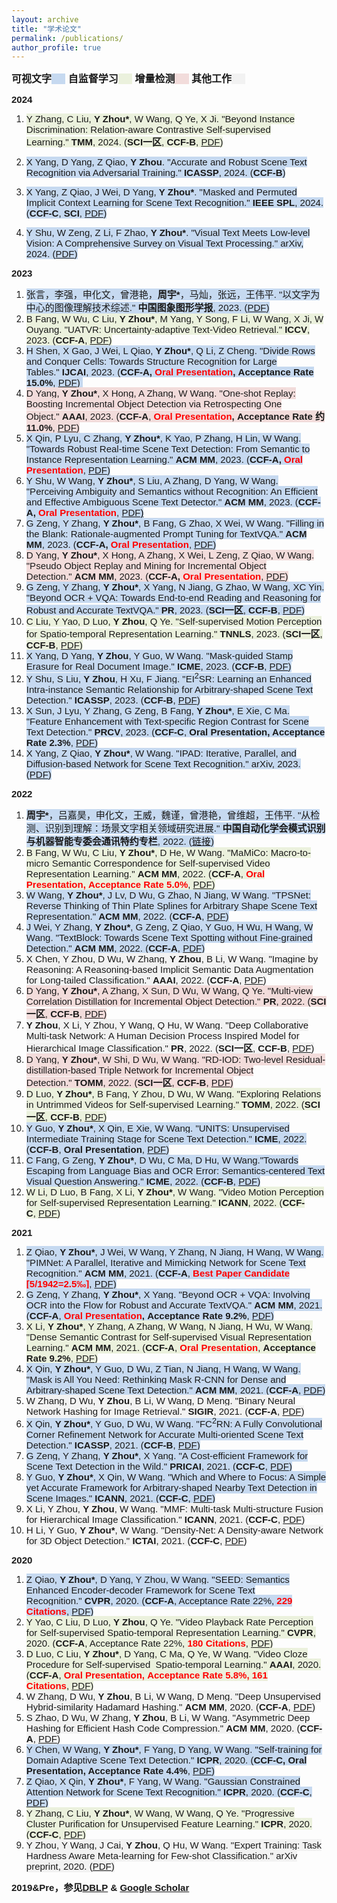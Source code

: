 ```yaml
---
layout: archive
title: "学术论文"
permalink: /publications/
author_profile: true
---
```


<div class="mi-box">
	<div class="mib-c ">
		<p style="text-wrap: wrap;">
			<strong style="font-family: arial, helvetica, sans-serif;">
				<span style="font-size:16px">
					可视文字<span style="background-color: rgb(198, 217, 240);">&nbsp; &nbsp; &nbsp;</span>
					自监督学习<span style="background-color: rgb(235, 241, 221);">&nbsp; &nbsp; &nbsp;</span>
					增量检测<span style="background-color: rgb(242, 220, 219);">&nbsp; &nbsp; &nbsp;</span>
					其他工作<span style="background-color: rgb(242, 242, 242);">&nbsp; &nbsp; &nbsp;</span>
				</span>
			</strong>
		</p>
		<p style="text-wrap: wrap;">
			<span style="font-family: arial, helvetica, sans-serif;">
				<strong><span style="font-size:15px">2024</span></strong>
			</span>
		</p>
		<ol>
			<li>
				<span style="background-color: rgb(235, 241, 221);"><span style="font-family: arial, helvetica, sans-serif; font-size: 15px;">​​Y Zhang, C Liu,&nbsp;</span><strong style="font-family: arial, helvetica, sans-serif; font-size: 15px;">Y Zhou*</strong><span style="font-family: arial, helvetica, sans-serif; font-size: 15px;">, W Wang, Q Ye, X Ji. "Beyond Instance Discrimination: Relation-aware Contrastive Self-supervised Learning."&nbsp;</span><strong style="font-family: arial, helvetica, sans-serif; font-size: 15px;">TMM</strong><span style="font-family: arial, helvetica, sans-serif; font-size: 15px;">, 2024. (</span><strong style="font-family: arial, helvetica, sans-serif; font-size: 15px;">SCI一区</strong><span style="font-family: arial, helvetica, sans-serif; font-size: 15px;">,&nbsp;</span><strong style="font-family: arial, helvetica, sans-serif; font-size: 15px;">CCF-B</strong><span style="font-family: arial, helvetica, sans-serif; font-size: 15px;">,&nbsp;</span><a href="https://ieeexplore.ieee.org/document/10285026" target="_blank" _href="https://ieeexplore.ieee.org/document/10285026" style="font-family: arial, helvetica, sans-serif; font-size: 15px;">PDF</a><span style="font-family: arial, helvetica, sans-serif; font-size: 15px;">)</span>
				</span>
			</li>
			<li>
				<p style="text-wrap: wrap;"><span style="font-family: arial, helvetica, sans-serif;"><span style="background-color: rgb(198, 217, 240);font-size:15px">X Yang, D Yang, Z Qiao, <strong>Y Zhou</strong>. "Accurate and Robust Scene Text Recognition via Adversarial Training." <strong>ICASSP</strong>, 2024. (<strong>CCF-B</strong>)</span></span>
				</p>
			</li>
			<li>
				<p style="text-wrap: wrap;"><span style="font-size: 15px; font-family: arial, helvetica, sans-serif; background-color: rgb(198, 217, 240);">X Yang, Z Qiao, J Wei, D Yang,&nbsp;</span><strong style="font-size: 15px; font-family: arial, helvetica, sans-serif; background-color: rgb(198, 217, 240);">Y Zhou*</strong><span style="font-size: 15px; font-family: arial, helvetica, sans-serif; background-color: rgb(198, 217, 240);">. "Masked and Permuted Implicit Context Learning for Scene Text Recognition."&nbsp;<strong>IEEE SPL</strong>, 2024. (<strong>CCF-C</strong>, <strong>SCI</strong>,&nbsp;</span><a href="https://arxiv.org/abs/2305.16172" target="_blank" style="font-size: 15px; font-family: arial, helvetica, sans-serif; background-color: rgb(198, 217, 240);" _href="https://arxiv.org/abs/2305.16172"><span style="font-size:15px">PDF</span></a><span style="font-size: 15px; font-family: arial, helvetica, sans-serif; background-color: rgb(198, 217, 240);">)</span>
				</p>
			</li>
			<li>
				<p style="text-wrap: wrap;"><span style="font-size: 15px; background-color: rgb(198, 217, 240); font-family: arial, helvetica, sans-serif;">Y Shu, W Zeng, Z Li, F Zhao, </span><strong style="font-size: 15px; background-color: rgb(198, 217, 240); font-family: arial, helvetica, sans-serif;">Y Zhou*</strong><span style="font-size: 15px; background-color: rgb(198, 217, 240); font-family: arial, helvetica, sans-serif;">. "Visual Text Meets Low-level Vision: A Comprehensive Survey on Visual Text Processing." arXiv, 2024. (</span><a href="https://arxiv.org/abs/2402.03082" target="_blank" style="font-size: 15px; background-color: rgb(198, 217, 240); font-family: arial, helvetica, sans-serif;" _href="https://arxiv.org/abs/2402.03082">PDF</a><span style="font-size: 15px; background-color: rgb(198, 217, 240); font-family: arial, helvetica, sans-serif;">)</span>
				</p>
			</li>
		</ol>
		<p style="text-wrap: wrap;">
			<span style="font-family: arial, helvetica, sans-serif;">
				<strong><span style="font-size:15px">2023</span></strong>
			</span>
		</p>
		<ol style="text-wrap: wrap;">
			<li>
				<span style="background-color: rgb(198, 217, 240);font-size:15px"><span style="font-family: arial, helvetica, sans-serif;">张言，李强，申化文，曾港艳，</span><strong style="font-family: arial, helvetica, sans-serif;">周宇*</strong><span style="font-family: arial, helvetica, sans-serif;">，马灿，张远，王伟平. "以文字为中心的图像理解技术综述."&nbsp;</span><strong style="font-family: arial, helvetica, sans-serif;">中国图象图形学报</strong><span style="font-family: arial, helvetica, sans-serif;">, 2023. (</span><span style="font-family:arial, helvetica, sans-serif"><a href="http://www.cjig.cn/jig/ch/reader/view_abstract.aspx?file_no=220968" target="_blank" _href="http://www.cjig.cn/jig/ch/reader/view_abstract.aspx?file_no=220968">PDF</a></span><span style="font-family: arial, helvetica, sans-serif;">)</span>
				</span>
			</li>
			<li>
				<span style="font-family: arial, helvetica, sans-serif; background-color: rgb(235, 241, 221);font-size:15px">B Fang, W Wu, C Liu,&nbsp;<strong>Y Zhou*</strong>, M Yang, Y Song, F Li, W Wang, X Ji, W Ouyang. "UATVR: Uncertainty-adaptive Text-Video Retrieval."&nbsp;<strong>ICCV</strong>, 2023. (<strong>CCF-A</strong>,&nbsp;<a href="https://openaccess.thecvf.com/content/ICCV2023/papers/Fang_UATVR_Uncertainty-Adaptive_Text-Video_Retrieval_ICCV_2023_paper.pdf" target="_blank" _href="https://openaccess.thecvf.com/content/ICCV2023/papers/Fang_UATVR_Uncertainty-Adaptive_Text-Video_Retrieval_ICCV_2023_paper.pdf"><span style="font-size:15px">PDF</span></a>)
				</span>
			</li>
			<li>
				<span style="background-color: rgb(198, 217, 240);"><span style="font-family: arial, helvetica, sans-serif;font-size:15px">H Shen, X Gao, J Wei, L Qiao,&nbsp;<strong>Y Zhou*</strong>, Q Li, Z Cheng. "Divide Rows and Conquer Cells: Towards Structure Recognition for Large Tables."&nbsp;<strong>IJCAI</strong>, 2023. (<strong>CCF-A,&nbsp;<strong><span style="color: rgb(255, 0, 0);">Oral Presentation</span>,<span style="color: rgb(255, 0, 0);">&nbsp;</span></strong>Acceptance Rate 15.0%</strong>, <a href="https://www.ijcai.org/proceedings/2023/152" target="_blank" _href="https://www.ijcai.org/proceedings/2023/152"><span style="font-size:15px">PDF</span></a>)&nbsp;</span>
				</span>
			</li>
			<li>
				<span style="background-color: rgb(242, 220, 219);font-size:15px"><span style="font-family: arial, helvetica, sans-serif;">D Yang,&nbsp;</span><strong style="font-family: arial, helvetica, sans-serif;">Y Zhou*</strong><span style="font-family: arial, helvetica, sans-serif;">, X Hong, A Zhang, W Wang.&nbsp;</span><span style="font-family: arial, helvetica, sans-serif;">"</span><span style="font-family: arial, helvetica, sans-serif;">One-shot Replay: Boosting Incremental Object Detection via Retrospecting One Object."&nbsp;</span><strong style="font-family: arial, helvetica, sans-serif;">AAAI</strong><span style="font-family: arial, helvetica, sans-serif;">, 2023. (</span><strong style="font-family: arial, helvetica, sans-serif;">CCF-A</strong><span style="font-family: arial, helvetica, sans-serif;">,&nbsp;</span><strong style="font-family: arial, helvetica, sans-serif;"><span style="color: rgb(255, 0, 0);">Oral Presentation</span></strong><strong style="font-family: arial, helvetica, sans-serif;">,&nbsp;Acceptance Rate 约11.0%</strong><span style="font-family: arial, helvetica, sans-serif;">,&nbsp;<a href="https://ojs.aaai.org/index.php/AAAI/article/view/25417" target="_blank" _href="https://ojs.aaai.org/index.php/AAAI/article/view/25417">PDF</a></span><span style="font-family: arial, helvetica, sans-serif;">)</span>
				</span>
			</li>
			<li>
				<span style="font-family: arial, helvetica, sans-serif; background-color: rgb(198, 217, 240);font-size:15px">X Qin, P Lyu, C Zhang,&nbsp;<strong>Y Zhou*</strong>, K Yao, P Zhang, H Lin, W Wang. "Towards Robust Real-time Scene Text Detection: From Semantic to Instance Representation Learning."&nbsp;<strong>ACM MM</strong>, 2023. (<strong>CCF-A<strong style="font-family: arial, helvetica, sans-serif; text-wrap: wrap; background-color: rgb(198, 217, 240);">,&nbsp;<strong><span style="color: rgb(255, 0, 0);">Oral Presentation</span></strong></strong></strong>, <a href="https://dl.acm.org/doi/10.1145/3581783.3611801" target="_blank" _href="https://dl.acm.org/doi/10.1145/3581783.3611801"><span style="font-size:15px">PDF</span></a>)
				</span>
			</li>
			<li>
				<span style="font-family: arial, helvetica, sans-serif; background-color: rgb(198, 217, 240);font-size:15px">Y Shu, W Wang,&nbsp;<strong>Y Zhou*</strong>, S Liu, A Zhang, D Yang, W Wang. "Perceiving Ambiguity and Semantics without Recognition: An Efficient and Effective Ambiguous Scene Text Detector."&nbsp;<strong>ACM MM</strong>, 2023. (<strong>CCF-A<strong style="font-family: arial, helvetica, sans-serif; text-wrap: wrap; background-color: rgb(198, 217, 240);">,&nbsp;<strong><span style="color: rgb(255, 0, 0);">Oral Presentation</span></strong></strong></strong>, <a href="https://dl.acm.org/doi/10.1145/3581783.3612383" target="_blank" _href="https://dl.acm.org/doi/10.1145/3581783.3612383"><span style="font-size:15px">PDF<span style="font-family: arial, helvetica, sans-serif; text-wrap: wrap; background-color: rgb(198, 217, 240); color: rgb(0, 0, 0);">)</span></span></a>
				</span>
			</li>
			<li>
				<span style="font-family: arial, helvetica, sans-serif; background-color: rgb(198, 217, 240);font-size:15px">G Zeng, Y Zhang,&nbsp;<strong>Y Zhou*</strong>, B Fang, G Zhao, X Wei, W Wang. "Filling in the Blank: Rationale-augmented Prompt Tuning for TextVQA."&nbsp;<strong>ACM MM</strong>, 2023. (<strong>CCF-A<strong style="font-family: arial, helvetica, sans-serif; text-wrap: wrap; background-color: rgb(198, 217, 240);">,&nbsp;<strong><span style="color: rgb(255, 0, 0);">Oral Presentation</span></strong></strong></strong>, <a href="https://dl.acm.org/doi/10.1145/3581783.3612520" target="_blank" _href="https://dl.acm.org/doi/10.1145/3581783.3612520"><span style="font-size:15px">PDF</span></a>)
				</span>
			</li>
			<li>
				<span style="font-family: arial, helvetica, sans-serif; background-color: rgb(242, 220, 219);font-size:15px">D Yang,&nbsp;<strong>Y Zhou*</strong>, X Hong, A Zhang, X Wei, L Zeng, Z Qiao, W Wang. "Pseudo Object Replay and Mining for Incremental Object Detection."&nbsp;<strong>ACM MM</strong>, 2023. (<strong>CCF-A, <span style="color:#ff0000">Oral Presentation</span></strong>, <a href="https://dl.acm.org/doi/10.1145/3581783.3611952" target="_blank" _href="https://dl.acm.org/doi/10.1145/3581783.3611952"><span style="font-size:15px">PDF</span></a>)
				</span>
			</li>
			<li>
				<span style="font-size: 15px; background-color: rgb(198, 217, 240); font-family: arial, helvetica, sans-serif;">G Zeng, Y Zhang,&nbsp;</span><strong style="font-size: 15px; background-color: rgb(198, 217, 240); font-family: arial, helvetica, sans-serif;">Y Zhou*</strong><span style="font-size: 15px; background-color: rgb(198, 217, 240); font-family: arial, helvetica, sans-serif;">, X Yang, N Jiang, G Zhao, W Wang, XC Yin. "Beyond OCR + VQA: Towards End-to-end Reading and Reasoning for Robust and Accurate TextVQA."&nbsp;</span><strong style="font-size: 15px; background-color: rgb(198, 217, 240); font-family: arial, helvetica, sans-serif;">PR</strong><span style="font-size: 15px; background-color: rgb(198, 217, 240); font-family: arial, helvetica, sans-serif;">, 2023. (</span><strong style="font-size: 15px; background-color: rgb(198, 217, 240); font-family: arial, helvetica, sans-serif;">SCI一区</strong><span style="font-size: 15px; background-color: rgb(198, 217, 240); font-family: arial, helvetica, sans-serif;">,&nbsp;</span><strong style="font-size: 15px; background-color: rgb(198, 217, 240); font-family: arial, helvetica, sans-serif;">CCF-B</strong><span style="font-size: 15px; background-color: rgb(198, 217, 240); font-family: arial, helvetica, sans-serif;">,&nbsp;</span><a href="https://www.sciencedirect.com/science/article/pii/S0031320323000389" target="_blank" style="font-size: 15px; background-color: rgb(198, 217, 240); font-family: arial, helvetica, sans-serif;" _href="https://www.sciencedirect.com/science/article/pii/S0031320323000389"><span style="font-size:15px">PDF</span></a><span style="font-size: 15px; background-color: rgb(198, 217, 240); font-family: arial, helvetica, sans-serif;">)
				</span>
			</li>
			<li>
				<span style="font-family: arial, helvetica, sans-serif; background-color: rgb(235, 241, 221);font-size:15px">C Liu, Y Yao, D Luo, <strong style="">Y Zhou</strong>, Q Ye. "Self-supervised Motion Perception for Spatio-temporal Representation Learning." <strong>TNNLS</strong>, 2023. (<strong>SCI一区</strong>, <strong>CCF-B</strong>, <a href="https://ieeexplore.ieee.org/document/9745754" target="_blank" _href="https://ieeexplore.ieee.org/document/9745754"><span style="font-size:15px">PDF</span></a>)
				</span>
			</li>
			<li>
				<span style="background-color: rgb(198, 217, 240);font-size:15px"><span style="font-family: arial, helvetica, sans-serif;">X Yang, D Yang,&nbsp;</span><strong style="font-family: arial, helvetica, sans-serif;">Y Zhou</strong><span style="font-family: arial, helvetica, sans-serif;">, Y Guo, W Wang. "Mask-guided Stamp Erasure for Real Document Image."&nbsp;</span><strong style="font-family: arial, helvetica, sans-serif;">ICME</strong><span style="font-family: arial, helvetica, sans-serif;">, 2023. (</span><strong style="font-family: arial, helvetica, sans-serif;">CCF-B</strong><span style="font-family: arial, helvetica, sans-serif;">, <a href="https://ieeexplore.ieee.org/document/10219771" target="_blank" _href="https://ieeexplore.ieee.org/document/10219771">PDF</a></span><span style="font-family: arial, helvetica, sans-serif;">)</span>
				</span>
			</li>
			<li>
				<span style="background-color: rgb(198, 217, 240);font-size:15px"><span style="font-family: arial, helvetica, sans-serif;">Y Shu, S Liu,&nbsp;</span><strong style="font-family: arial, helvetica, sans-serif;">Y Zhou</strong><span style="font-family: arial, helvetica, sans-serif;">, H Xu, F Jiang. "EI</span><sup style="font-family: arial, helvetica, sans-serif;">2</sup><span style="font-family: arial, helvetica, sans-serif;">SR: Learning an Enhanced Intra-instance Semantic Relationship for Arbitrary-shaped Scene Text Detection."&nbsp;</span><strong style="font-family: arial, helvetica, sans-serif;">ICASSP</strong><span style="font-family: arial, helvetica, sans-serif;">, 2023. (</span><strong style="font-family: arial, helvetica, sans-serif;">CCF-B</strong><span style="font-family: arial, helvetica, sans-serif;">,&nbsp;<a href="https://ieeexplore.ieee.org/document/10096106" target="_blank" _href="https://ieeexplore.ieee.org/document/10096106">PDF</a></span><span style="font-family: arial, helvetica, sans-serif;">)</span>
				</span>
			</li>
			<li>
				<span style="background-color: rgb(198, 217, 240);"><span style="font-family: arial, helvetica, sans-serif;font-size:15px">X Sun, J Lyu, Y Zhang, G Zeng, B Fang, <strong>Y Zhou*</strong>, E Xie, C Ma. "Feature Enhancement with Text-specific Region Contrast for Scene Text Detection."<strong> PRCV</strong>, 2023. (<strong>CCF-C</strong>, <strong>Oral Presentation, Acceptance Rate 2.3%</strong>, <a href="https://link.springer.com/chapter/10.1007/978-981-99-8540-1_1" target="_blank" _href="https://link.springer.com/chapter/10.1007/978-981-99-8540-1_1">PDF</a>)</span>
				</span>
			</li>
			<li><span style="font-size: 15px; font-family: arial, helvetica, sans-serif; background-color: rgb(198, 217, 240);">X Yang, Z Qiao, </span><strong style="font-size: 15px; font-family: arial, helvetica, sans-serif; background-color: rgb(198, 217, 240);">Y Zhou*</strong><span style="font-size: 15px; font-family: arial, helvetica, sans-serif; background-color: rgb(198, 217, 240);">, W Wang. "IPAD: Iterative, Parallel, and Diffusion-based Network for Scene Text Recognition." arXiv, 2023. (</span><a href="https://arxiv.org/abs/2312.11923" target="_blank" style="font-size: 15px; font-family: arial, helvetica, sans-serif; background-color: rgb(198, 217, 240);" _href="https://arxiv.org/abs/2312.11923"><span style="font-size:15px">PDF</span></a><span style="font-size: 15px; font-family: arial, helvetica, sans-serif; background-color: rgb(198, 217, 240);">)
			</span>
			</li>
		</ol>
		<p style="text-wrap: wrap;">
			<span style="font-family: arial, helvetica, sans-serif;">
				<strong><span style="font-size:15px">2022</span></strong>
			</span>
		</p>
		<ol style="text-wrap: wrap;">
			<li>
				<span style="background-color: rgb(198, 217, 240);font-size:15px"><strong style="font-family: arial, helvetica, sans-serif;">周宇*</strong><span style="font-family: arial, helvetica, sans-serif;">，吕嘉昊，申化文，王威，魏谨，曾港艳，曾维超，王伟平. "从检测、识别到理解：场景文字相关领域研究进展."&nbsp;<strong>中国自动化学会模式识别与机器智能专委会通讯特约专栏</strong>, 2022. (<a href="https://mp.weixin.qq.com/s/MgtEDBTQQ_c-s05RzQJoEg" target="_blank" _href="https://mp.weixin.qq.com/s/MgtEDBTQQ_c-s05RzQJoEg">链接</a>)</span>
				</span>
			</li>
			<li>
				<span style="font-family: arial, helvetica, sans-serif; background-color: rgb(235, 241, 221);font-size:15px">B Fang, W Wu, C Liu,&nbsp;<strong>Y Zhou*</strong>, D He, W Wang. "MaMiCo: Macro-to-micro Semantic Correspondence for Self-supervised Video Representation Learning."&nbsp;<strong>ACM MM</strong>, 2022. (<strong>CCF-A</strong>,&nbsp;<strong><span style="color: rgb(255, 0, 0);">Oral Presentation,&nbsp;<strong>Acceptance Rate 5.0%</strong></span></strong>,&nbsp;<a href="https://dl.acm.org/doi/10.1145/3503161.3547888" target="_self" _href="https://dl.acm.org/doi/10.1145/3503161.3547888"><span style="font-size:15px">PDF</span></a>)
				</span>
			</li>
			<li>
				<span style="font-family: arial, helvetica, sans-serif; background-color: rgb(198, 217, 240);font-size:15px">W Wang,&nbsp;<strong>Y Zhou*</strong>, J Lv, D Wu, G Zhao, N Jiang, W Wang. "TPSNet: Reverse Thinking of Thin Plate Splines for Arbitrary Shape Scene Text Representation."&nbsp;<strong>ACM MM</strong>, 2022. (<strong>CCF-A</strong>,&nbsp;<a href="https://dl.acm.org/doi/10.1145/3503161.3547882" target="_blank" _href="https://dl.acm.org/doi/10.1145/3503161.3547882"><span style="font-size:15px">PDF</span></a>)
				</span>
			</li>
			<li>
				<span style="font-family: arial, helvetica, sans-serif; background-color: rgb(198, 217, 240);font-size:15px">J Wei, Y Zhang,&nbsp;<strong>Y Zhou*</strong>, G Zeng, Z Qiao, Y Guo, H Wu, H Wang, W Wang. "TextBlock: Towards Scene Text Spotting without Fine-grained Detection."&nbsp;<strong>ACM MM</strong>, 2022. (<strong>CCF-A</strong>,&nbsp;<a href="https://dl.acm.org/doi/10.1145/3503161.3548051" target="_blank" _href="https://dl.acm.org/doi/10.1145/3503161.3548051"><span style="font-size:15px">PDF</span></a>)
				</span>
			</li>
			<li>
				<span style="background-color: rgb(242, 242, 242);font-size:15px"><span style="font-family: arial, helvetica, sans-serif;">X Chen, Y Zhou, D Wu, W Zhang,&nbsp;</span><strong style="font-family: arial, helvetica, sans-serif;">Y Zhou</strong><span style="font-family: arial, helvetica, sans-serif;">, B Li, W Wang. "Imagine by Reasoning: A Reasoning-based Implicit Semantic Data Augmentation for Long-tailed Classification."&nbsp;</span><strong style="font-family: arial, helvetica, sans-serif;">AAAI</strong><span style="font-family: arial, helvetica, sans-serif;">, 2022. (</span><strong style="font-family: arial, helvetica, sans-serif;">CCF-A</strong><span style="font-family: arial, helvetica, sans-serif;">,&nbsp;</span><a href="https://ojs.aaai.org/index.php/AAAI/article/view/19912" target="_blank" style="font-family: arial, helvetica, sans-serif;" _href="https://ojs.aaai.org/index.php/AAAI/article/view/19912"><span style="font-size:15px">PDF</span></a><span style="font-family: arial, helvetica, sans-serif;">)</span>
				</span>
			</li>
			<li>
				<span style="font-family: arial, helvetica, sans-serif; background-color: rgb(242, 220, 219);font-size:15px">D Yang,&nbsp;<strong>Y Zhou*</strong>, A Zhang, X Sun, D Wu, W Wang, Q Ye. "Multi-view Correlation Distillation for Incremental Object Detection."&nbsp;<strong>PR</strong>, 2022. (<strong>SCI一区</strong>,&nbsp;<strong>CCF-B</strong>,&nbsp;<a href="https://www.sciencedirect.com/science/article/abs/pii/S0031320322003442" target="_blank" _href="https://www.sciencedirect.com/science/article/abs/pii/S0031320322003442"><span style="font-size:15px">PDF</span></a>)
				</span>
			</li>
			<li>
				<span style="background-color: rgb(242, 242, 242);font-size:15px"><strong style="font-family: arial, helvetica, sans-serif;">Y Zhou</strong><span style="font-family: arial, helvetica, sans-serif;">, X Li, Y Zhou, Y Wang, Q Hu, W Wang. "Deep Collaborative Multi-task Network: A Human Decision Process Inspired Model for Hierarchical Image Classification."&nbsp;</span><strong style="font-family: arial, helvetica, sans-serif;">PR</strong><span style="font-family: arial, helvetica, sans-serif;">, 2022. (<strong>SCI一区</strong>,&nbsp;<strong>CCF-B</strong>,&nbsp;</span><a href="https://www.sciencedirect.com/science/article/abs/pii/S0031320321006257" target="_blank" style="font-family: arial, helvetica, sans-serif;" _href="https://www.sciencedirect.com/science/article/abs/pii/S0031320321006257"><span style="font-size:15px">PDF</span></a><span style="font-family: arial, helvetica, sans-serif;">)</span>
				</span>
			</li>
			<li>
				<span style="background-color: rgb(242, 220, 219);font-size:15px"><span style="font-family: arial, helvetica, sans-serif;">D Yang</span><span style="font-family: arial, helvetica, sans-serif;">,</span><strong style="font-family: arial, helvetica, sans-serif;">&nbsp;Y Zhou*</strong><span style="font-family: arial, helvetica, sans-serif;">, W Shi, D Wu, W Wang. "RD-IOD: Two-level Residual-distillation-based Triple Network for Incremental Object Detection."&nbsp;</span><strong style="font-family: arial, helvetica, sans-serif;">TOMM</strong><span style="font-family: arial, helvetica, sans-serif;">, 2022. (<strong>SCI一区</strong>,&nbsp;<strong>CCF-B</strong>,&nbsp;<a href="https://dl.acm.org/doi/10.1145/3472393" target="_blank" _href="https://dl.acm.org/doi/10.1145/3472393">PDF</a></span><span style="font-family: arial, helvetica, sans-serif;">)</span>
				</span>
			</li>
			<li>
				<span style="background-color: rgb(235, 241, 221);font-size:15px"><span style="font-family: arial, helvetica, sans-serif;">D Luo,&nbsp;</span><strong style="font-family: arial, helvetica, sans-serif;">Y Zhou*</strong><span style="font-family: arial, helvetica, sans-serif;">, B Fang, Y Zhou, D Wu, W Wang. "Exploring Relations in Untrimmed Videos for Self-supervised Learning."&nbsp;</span><strong style="font-family: arial, helvetica, sans-serif;">TOMM</strong><span style="font-family: arial, helvetica, sans-serif;">, 2022. (<strong>SCI一区</strong>,&nbsp;<strong>CCF-B</strong>,&nbsp;<a href="https://dl.acm.org/doi/10.1145/3473342" target="_blank" _href="https://dl.acm.org/doi/10.1145/3473342">PDF</a></span><span style="font-family: arial, helvetica, sans-serif;">)</span>
				</span>
			</li>
			<li>
				<span style="background-color: rgb(198, 217, 240);font-size:15px"><span style="font-family: arial, helvetica, sans-serif;">Y Guo,&nbsp;</span><strong style="font-family: arial, helvetica, sans-serif;">Y Zhou*</strong><span style="font-family: arial, helvetica, sans-serif;">, X Qin, E Xie, W Wang. "UNITS: Unsupervised Intermediate Training Stage for Scene Text Detection."&nbsp;</span><strong style="font-family: arial, helvetica, sans-serif;">ICME</strong><span style="font-family: arial, helvetica, sans-serif;">, 2022. (</span><strong style="font-family: arial, helvetica, sans-serif;">CCF-B</strong><span style="font-family: arial, helvetica, sans-serif;">,&nbsp;<strong>Oral</strong>&nbsp;<strong>Presentation</strong></span><span style="font-family: arial, helvetica, sans-serif;">,&nbsp;</span><a href="https://ieeexplore.ieee.org/document/9859590" target="_blank" style="font-family: arial, helvetica, sans-serif;" _href="https://ieeexplore.ieee.org/document/9859590"><span style="font-size:15px">PDF</span></a><span style="font-family: arial, helvetica, sans-serif;">)</span>
				</span>
			</li>
			<li>
				<span style="font-family: arial, helvetica, sans-serif; background-color: rgb(198, 217, 240);font-size:15px">C Fang, G Zeng,&nbsp;<strong>Y Zhou*</strong>, D Wu, C Ma, D Hu, W Wang."Towards Escaping from Language Bias and OCR Error: Semantics-centered Text Visual Question Answering."&nbsp;<strong>ICME</strong>, 2022. (<strong>CCF-B</strong>,&nbsp;<a href="https://ieeexplore.ieee.org/document/9859603" target="_blank" _href="https://ieeexplore.ieee.org/document/9859603"><span style="font-size:15px">PDF</span></a>)
				</span>
			</li>
			<li>
				<span style="font-family: arial, helvetica, sans-serif; background-color: rgb(235, 241, 221);font-size:15px">W Li, D Luo, B Fang, X Li,&nbsp;<strong>Y Zhou*</strong>, W Wang. "Video Motion Perception for Self-supervised Representation Learning."&nbsp;<strong>ICANN</strong>, 2022. (<strong>CCF-C</strong>,&nbsp;<a href="https://link.springer.com/chapter/10.1007/978-3-031-15937-4_43" target="_blank" _href="https://link.springer.com/chapter/10.1007/978-3-031-15937-4_43"><span style="font-size:15px">PDF</span></a>)
				</span>
			</li>
		</ol>
		<p style="text-wrap: wrap;">
			<span style="font-family: arial, helvetica, sans-serif;">
				<strong><span style="font-size:15px">2021</span></strong>
			</span>
		</p>
		<ol style="text-wrap: wrap;">
			<li>
				<span style="background-color: rgb(198, 217, 240);font-size:15px"><span style="font-family: arial, helvetica, sans-serif;">Z Qiao,&nbsp;</span><strong style="font-family: arial, helvetica, sans-serif;">Y Zhou*</strong><span style="font-family: arial, helvetica, sans-serif;">, J Wei, W Wang, Y Zhang, N Jiang, H Wang, W Wang. "PIMNet: A Parallel, Iterative and Mimicking Network for Scene Text Recognition."&nbsp;</span><strong style="font-family: arial, helvetica, sans-serif;">ACM MM</strong><span style="font-family: arial, helvetica, sans-serif;">, 2021. (<strong>CCF-A</strong>,&nbsp;<span style="color: rgb(255, 0, 0);"><strong>Best Paper Candidate [5/1942=2.5‰]</strong></span>,&nbsp;</span><span style="font-family: arial, helvetica, sans-serif;"><a href="https://dl.acm.org/doi/10.1145/3474085.3475238" target="_blank" _href="https://dl.acm.org/doi/10.1145/3474085.3475238">PDF</a></span><span style="font-family: arial, helvetica, sans-serif;">)</span>
				</span>
			</li>
			<li>
				<span style="background-color: rgb(198, 217, 240);font-size:15px"><span style="font-family: arial, helvetica, sans-serif;">G Zeng, Y Zhang,&nbsp;</span><strong style="font-family: arial, helvetica, sans-serif;">Y Zhou*</strong><span style="font-family: arial, helvetica, sans-serif;">, X Yang. "Beyond OCR + VQA: Involving OCR into the Flow for Robust and Accurate TextVQA."&nbsp;</span><strong style="font-family: arial, helvetica, sans-serif;">ACM MM</strong><span style="font-family: arial, helvetica, sans-serif;">, 2021. (<strong>CCF-A</strong></span><span style="font-family: arial, helvetica, sans-serif;">,&nbsp;<span style="color: rgb(255, 0, 0);"><strong>Oral</strong>&nbsp;</span><strong><span style="color: rgb(255, 0, 0);">Presentation</span>,&nbsp;</strong><strong>Acceptance Rate 9.2%</strong>,&nbsp;<a href="https://dl.acm.org/doi/10.1145/3474085.3475606" target="_blank" _href="https://dl.acm.org/doi/10.1145/3474085.3475606">PDF</a></span><span style="font-family: arial, helvetica, sans-serif;">)</span>
				</span>
			</li>
			<li>
				<span style="background-color: rgb(235, 241, 221);font-size:15px"><span style="font-family: arial, helvetica, sans-serif;">X Li,&nbsp;</span><strong style="font-family: arial, helvetica, sans-serif;">Y Zhou*</strong><span style="font-family: arial, helvetica, sans-serif;">, Y Zhang, A Zhang, W Wang, N Jiang, H Wu, W Wang. "Dense Semantic Contrast for Self-supervised Visual Representation Learning."&nbsp;</span><strong style="font-family: arial, helvetica, sans-serif;">ACM MM</strong><span style="font-family: arial, helvetica, sans-serif;">, 2021. (<strong>CCF-A</strong>,&nbsp;<strong><span style="color: rgb(255, 0, 0);">Oral Presentation</span></strong>,&nbsp;<strong>Acceptance Rate 9.2%</strong>,&nbsp;<a href="https://dl.acm.org/doi/10.1145/3474085.3475551" target="_blank" _href="https://dl.acm.org/doi/10.1145/3474085.3475551">PDF</a>)</span>
				</span>
			</li>
			<li>
				<span style="background-color: rgb(198, 217, 240);font-size:15px"><span style="font-family: arial, helvetica, sans-serif;">X Qin</span><span style="font-family: arial, helvetica, sans-serif;">,</span><strong style="font-family: arial, helvetica, sans-serif;">&nbsp;Y Zhou*</strong><span style="font-family: arial, helvetica, sans-serif;">, Y Guo, D Wu, Z Tian, N Jiang, H Wang, W Wang. "Mask is All You Need: Rethinking Mask R-CNN for Dense and Arbitrary-shaped Scene Text Detection."&nbsp;</span><strong style="font-family: arial, helvetica, sans-serif;">ACM MM</strong><span style="font-family: arial, helvetica, sans-serif;">, 2021. (<strong>CCF-A</strong>,&nbsp;<a href="https://dl.acm.org/doi/10.1145/3474085.3475178" target="_blank" _href="https://dl.acm.org/doi/10.1145/3474085.3475178">PDF</a>)</span>
				</span>
			</li>
			<li>
				<span style="background-color: rgb(242, 242, 242);font-size:15px"><span style="font-family: arial, helvetica, sans-serif;">W Zhang, D Wu,&nbsp;</span><strong style="font-family: arial, helvetica, sans-serif;">Y Zhou</strong><span style="font-family: arial, helvetica, sans-serif;">, B Li, W Wang, D Meng. "Binary Neural Network Hashing for Image Retrieval."&nbsp;</span><strong style="font-family: arial, helvetica, sans-serif;">SIGIR</strong><span style="font-family: arial, helvetica, sans-serif;">, 2021. (<strong>CCF-A</strong>,&nbsp;</span><a href="https://dl.acm.org/doi/abs/10.1145/3404835.3462896" target="_blank" style="font-family: arial, helvetica, sans-serif;" _href="https://dl.acm.org/doi/abs/10.1145/3404835.3462896"><span style="font-size:15px">PDF</span></a><span style="font-family: arial, helvetica, sans-serif;">)</span>
				</span>
			</li>
			<li>
				<span style="background-color: rgb(198, 217, 240);font-size:15px"><span style="font-family: arial, helvetica, sans-serif;">X Qin</span><span style="font-family: arial, helvetica, sans-serif;">,</span><strong style="font-family: arial, helvetica, sans-serif;">&nbsp;Y Zhou*</strong><span style="font-family: arial, helvetica, sans-serif;">, Y Guo, D Wu, W Wang. "FC</span><sup style="font-family: arial, helvetica, sans-serif;">2</sup><span style="font-family: arial, helvetica, sans-serif;">RN: A Fully Convolutional Corner Refinement Network for Accurate Multi-oriented Scene Text Detection."&nbsp;</span><strong style="font-family: arial, helvetica, sans-serif;">ICASSP</strong><span style="font-family: arial, helvetica, sans-serif;">, 2021.&nbsp;</span><span style="font-family: arial, helvetica, sans-serif;">(<strong>CCF-B</strong>,&nbsp;</span><a href="https://ieeexplore.ieee.org/document/9413821" target="_blank" style="font-family: arial, helvetica, sans-serif;" _href="https://ieeexplore.ieee.org/document/9413821"><span style="font-size:15px">PDF</span></a><span style="font-family: arial, helvetica, sans-serif;">)</span>
				</span>
			</li>
			<li>
				<span style="background-color: rgb(198, 217, 240);font-size:15px"><span style="font-family: arial, helvetica, sans-serif;">G Zeng, Y Zhang,&nbsp;</span><strong style="font-family: arial, helvetica, sans-serif;">Y Zhou*</strong><span style="font-family: arial, helvetica, sans-serif;">, X Yang. "A Cost-efficient Framework for Scene Text Detection in the Wild."&nbsp;</span><strong style="font-family: arial, helvetica, sans-serif;">PRICAI</strong><span style="font-family: arial, helvetica, sans-serif;">, 2021. (<strong>CCF-C</strong>,&nbsp;<a href="https://link.springer.com/chapter/10.1007%2F978-3-030-89188-6_11" target="_blank" _href="https://link.springer.com/chapter/10.1007%2F978-3-030-89188-6_11">PDF</a>)</span>
				</span>
			</li>
			<li>
				<span style="background-color: rgb(198, 217, 240);font-size:15px"><span style="font-family: arial, helvetica, sans-serif;">Y Guo,&nbsp;</span><strong style="font-family: arial, helvetica, sans-serif;">Y Zhou*</strong><span style="font-family: arial, helvetica, sans-serif;">, X Qin, W Wang. "Which and Where to Focus: A Simple yet Accurate Framework for Arbitrary-shaped Nearby Text Detection in Scene Images."&nbsp;</span><strong style="font-family: arial, helvetica, sans-serif;">ICANN</strong><span style="font-family: arial, helvetica, sans-serif;">, 2021. (<strong>CCF-C</strong>,&nbsp;<a href="https://link.springer.com/chapter/10.1007%2F978-3-030-86383-8_22" target="_blank" _href="https://link.springer.com/chapter/10.1007%2F978-3-030-86383-8_22">PDF</a>)</span>
				</span>
			</li>
			<li>
				<span style="background-color: rgb(242, 242, 242);font-size:15px"><span style="font-family: arial, helvetica, sans-serif;">X Li, Y Zhou,&nbsp;</span><strong style="font-family: arial, helvetica, sans-serif;">Y Zhou</strong><span style="font-family: arial, helvetica, sans-serif;">, W Wang. "MMF: Multi-task Multi-structure Fusion for Hierarchical Image Classification."&nbsp;</span><span style="font-family: arial, helvetica, sans-serif;"><strong>ICANN</strong>, 2021. (<strong>CCF-C</strong>,&nbsp;<a href="https://link.springer.com/chapter/10.1007%2F978-3-030-86380-7_6" target="_blank" _href="https://link.springer.com/chapter/10.1007%2F978-3-030-86380-7_6">PDF</a>)</span>
				</span>
			</li>
			<li>
				<span style="font-family: arial, helvetica, sans-serif; background-color: rgb(242, 242, 242);font-size:15px">H Li, Y Guo,&nbsp;<strong>Y Zhou*</strong>, W Wang. "Density-Net: A Density-aware Network for 3D Object Detection."&nbsp;<strong>ICTAI</strong>, 2021. (<strong>CCF-C</strong>,&nbsp;<a href="https://ieeexplore.ieee.org/document/9643385" target="_blank" _href="https://ieeexplore.ieee.org/document/9643385"><span style="font-size:15px">PDF</span></a>)
				</span>
			</li>
		</ol>
		<div style="text-wrap: wrap;">
			<span style="font-family: arial, helvetica, sans-serif;">
				<strong><span style="font-size:15px">2020</span></strong>
			</span>
		</div>
		<ol style="text-wrap: wrap;">
			<li>
				<span style="background-color: rgb(198, 217, 240);font-size:15px"><span style="font-family: arial, helvetica, sans-serif;">Z Qiao,&nbsp;</span><strong style="font-family: arial, helvetica, sans-serif;">Y Zhou*</strong><span style="font-family: arial, helvetica, sans-serif;">, D Yang, Y Zhou, W Wang. "SEED: Semantics Enhanced Encoder-decoder Framework for Scene Text Recognition."&nbsp;</span><strong style="font-family: arial, helvetica, sans-serif;">CVPR</strong><span style="font-family: arial, helvetica, sans-serif;">, 2020. (<strong>CCF-A</strong>, Acceptance Rate 22%,&nbsp;<span style="color: rgb(255, 0, 0);"><strong>229 Citations</strong></span>,&nbsp;</span><a href="http://openaccess.thecvf.com/content_CVPR_2020/papers/Qiao_SEED_Semantics_Enhanced_Encoder-Decoder_Framework_for_Scene_Text_Recognition_CVPR_2020_paper.pdf" target="_blank" style="font-family: arial, helvetica, sans-serif;" _href="http://openaccess.thecvf.com/content_CVPR_2020/papers/Qiao_SEED_Semantics_Enhanced_Encoder-Decoder_Framework_for_Scene_Text_Recognition_CVPR_2020_paper.pdf"><span style="font-size:15px">PDF</span></a><span style="font-family: arial, helvetica, sans-serif;">)</span>
				</span>
			</li>
			<li>
				<span style="background-color: rgb(235, 241, 221);font-size:15px"><span style="font-family: arial, helvetica, sans-serif;">Y Yao, C Liu, D Luo,&nbsp;</span><strong style="font-family: arial, helvetica, sans-serif;">Y Zhou</strong><span style="font-family: arial, helvetica, sans-serif;">, Q Ye. "Video Playback Rate Perception for Self-supervised Spatio-temporal Representation Learning."&nbsp;</span><strong style="font-family: arial, helvetica, sans-serif;">CVPR</strong><span style="font-family: arial, helvetica, sans-serif;">, 2020. (<strong>CCF-A</strong>, Acceptance Rate 22%,&nbsp;<span style="color: rgb(255, 0, 0);"><strong>180 Citations</strong></span>,&nbsp;</span><a href="http://openaccess.thecvf.com/content_CVPR_2020/papers/Yao_Video_Playback_Rate_Perception_for_Self-Supervised_Spatio-Temporal_Representation_Learning_CVPR_2020_paper.pdf" target="_blank" style="font-family: arial, helvetica, sans-serif;" _href="http://openaccess.thecvf.com/content_CVPR_2020/papers/Yao_Video_Playback_Rate_Perception_for_Self-Supervised_Spatio-Temporal_Representation_Learning_CVPR_2020_paper.pdf"><span style="font-size:15px">PDF</span></a><span style="font-family: arial, helvetica, sans-serif;">)</span>
				</span>
			</li>
			<li>
				<span style="background-color: rgb(235, 241, 221);font-size:15px"><span style="font-family: arial, helvetica, sans-serif;">D Luo, C Liu,&nbsp;</span><strong style="font-family: arial, helvetica, sans-serif;">Y Zhou*</strong><span style="font-family: arial, helvetica, sans-serif;">, D Yang, C Ma, Q Ye, W Wang. "Video Cloze Procedure for Self-supervised&nbsp; Spatio-temporal Learning."&nbsp;</span><strong style="font-family: arial, helvetica, sans-serif;">AAAI</strong><span style="font-family: arial, helvetica, sans-serif;">, 2020. (<strong>CCF-A</strong>,&nbsp;<strong><span style="color: rgb(255, 0, 0);">Oral Presentation,&nbsp;</span></strong><strong><span style="color: rgb(255, 0, 0);">Acceptance Rate 5.8%, 161 Citations</span></strong>,&nbsp;</span><a href="https://aaai.org/ojs/index.php/AAAI/article/view/6840" target="_blank" style="font-family: arial, helvetica, sans-serif;" _href="https://aaai.org/ojs/index.php/AAAI/article/view/6840"><span style="font-size:15px">PDF</span></a><span style="font-family: arial, helvetica, sans-serif;">)</span>
				</span>
			</li>
			<li>
				<span style="background-color: rgb(242, 242, 242);font-size:15px"><span style="font-family: arial, helvetica, sans-serif;">W Zhang, D Wu,&nbsp;</span><strong style="font-family: arial, helvetica, sans-serif;">Y Zhou</strong><span style="font-family: arial, helvetica, sans-serif;">, B Li, W Wang, D Meng. "Deep Unsupervised Hybrid-similarity Hadamard Hashing."&nbsp;</span><strong style="font-family: arial, helvetica, sans-serif;">ACM MM</strong><span style="font-family: arial, helvetica, sans-serif;">, 2020. (<strong>CCF-A</strong>,&nbsp;</span><a href="https://dl.acm.org/doi/10.1145/3394171.3414028" target="_blank" style="font-family: arial, helvetica, sans-serif;" _href="https://dl.acm.org/doi/10.1145/3394171.3414028"><span style="font-size:15px">PDF</span></a><span style="font-family: arial, helvetica, sans-serif;">)</span>
				</span>
			</li>
			<li>
				<span style="font-family: arial, helvetica, sans-serif; background-color: rgb(242, 242, 242);font-size:15px">S Zhao, D Wu, W Zhang,&nbsp;<strong>Y Zhou</strong>, B Li, W Wang. "Asymmetric Deep Hashing for Efficient Hash Code Compression."&nbsp;<strong>ACM MM</strong>, 2020. (<strong>CCF-A</strong>,&nbsp;<a href="https://dl.acm.org/doi/10.1145/3394171.3414033" target="_self" _href="https://dl.acm.org/doi/10.1145/3394171.3414033"><span style="font-size:15px">PDF</span></a>)
				</span>
			</li>
			<li>
				<span style="font-family: arial, helvetica, sans-serif; background-color: rgb(198, 217, 240);font-size:15px">Y Chen, W Wang,&nbsp;<strong>Y Zhou*</strong>, F Yang, D Yang, W Wang. "Self-training for Domain Adaptive Scene Text Detection."&nbsp;<strong>ICPR</strong>, 2020. (<strong>CCF-C, Oral Presentation, Acceptance Rate 4.4%</strong>,&nbsp;<a href="https://ieeexplore.ieee.org/document/9412558" target="_self" _href="https://ieeexplore.ieee.org/document/9412558"><span style="font-size:15px">PDF</span></a>)
				</span>
			</li>
			<li>
				<span style="font-family: arial, helvetica, sans-serif; background-color: rgb(198, 217, 240);font-size:15px">Z Qiao, X Qin,&nbsp;<strong>Y Zhou*</strong>, F Yang, W Wang. "Gaussian Constrained Attention Network for Scene Text&nbsp;Recognition." <strong>ICPR</strong>, 2020. (<strong>CCF-C</strong>, <a href="https://ieeexplore.ieee.org/document/9412806" target="_blank" _href="https://ieeexplore.ieee.org/document/9412806"><span style="font-size:15px">PDF</span></a>)
				</span>
			</li>
			<li>
				<span style="background-color: rgb(235, 241, 221);font-size:15px"><span style="font-family: arial, helvetica, sans-serif;">Y Zhang, C Liu,&nbsp;</span><strong style="font-family: arial, helvetica, sans-serif;">Y Zhou*</strong><span style="font-family: arial, helvetica, sans-serif;">, W Wang, W Wang, Q Ye. "Progressive Cluster Purification for Unsupervised Feature Learning."&nbsp;</span><strong style="font-family: arial, helvetica, sans-serif;">ICPR</strong><span style="font-family: arial, helvetica, sans-serif;">, 2020. (<strong>CCF-C</strong>,&nbsp;<a href="https://ieeexplore.ieee.org/document/9412301" target="_blank" _href="https://ieeexplore.ieee.org/document/9412301">PDF</a></span><span style="font-family: arial, helvetica, sans-serif;">)</span>
				</span>
			</li>
			<li>
				<span style="background-color: rgb(242, 242, 242);font-size:15px"><span style="font-family: arial, helvetica, sans-serif;">Y Zhou, Y Wang, J Cai,&nbsp;</span><strong style="font-family: arial, helvetica, sans-serif;">Y Zhou</strong><span style="font-family: arial, helvetica, sans-serif;">, Q Hu, W Wang. "Expert Training: Task Hardness Aware Meta-learning for Few-shot Classification." arXiv preprint, 2020. (</span><a href="https://arxiv.org/abs/2007.06240" target="_blank" style="font-family: arial, helvetica, sans-serif;" _href="https://arxiv.org/abs/2007.06240"><span style="font-size:15px">PDF</span></a><span style="font-family: arial, helvetica, sans-serif;">)</span>
				</span>
			</li>
		</ol>
		<div style="text-wrap: wrap;">
			<span style="font-family: arial, helvetica, sans-serif;">
				<strong style="">
					<span style="font-size:15px">2019<strong style="">&amp;Pre，参见<a href="https://dblp.uni-trier.de/pid/36/2728-15.html" target="_blank" style="" _href="https://dblp.uni-trier.de/pid/36/2728-15.html">DBLP</a>&nbsp;&amp;&nbsp;<a href="https://scholar.google.com/citations?user=FNfBHg8AAAAJ&hl=en" target="_blank" style="" _href="https://scholar.google.com/citations?user=FNfBHg8AAAAJ&hl=en">Google Scholar</a></strong></span>
				</strong>
			</span>
		</div>
	</div>
</div>
